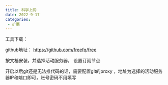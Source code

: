 ```yaml
---
title: 科学上网
date: 2022-9-17
categories:
 - 扩展
---
```


工具下载：

github地址： https://github.com/freefq/free

按文档安装，并选择活动服务器， 设置订阅节点

开启以后git还是无法推代码的话，需要配置git的proxy ，地址为选择的活动服务器IP和端口即可，账号密码不用填写